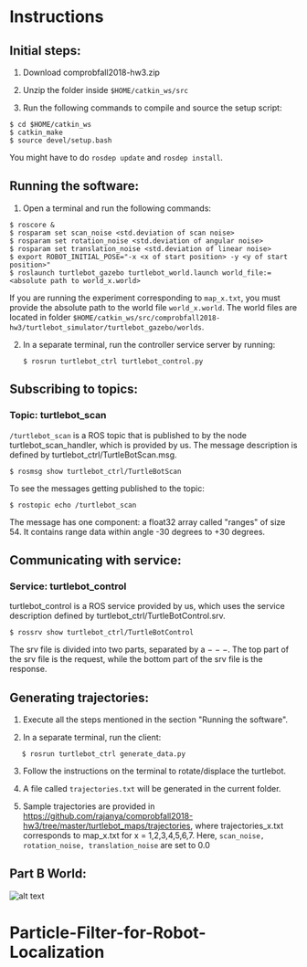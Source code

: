 # Instructions

## Initial steps:

1. Download comprobfall2018-hw3.zip 

2. Unzip the folder inside ```$HOME/catkin_ws/src```

3. Run the following commands to compile and source the setup script:

```
$ cd $HOME/catkin_ws
$ catkin_make
$ source devel/setup.bash
```

You might have to do ```rosdep update``` and ```rosdep install```.

## Running the software:

1. Open a terminal and run the following commands:
```
$ roscore &
$ rosparam set scan_noise <std.deviation of scan noise>
$ rosparam set rotation_noise <std.deviation of angular noise>
$ rosparam set translation_noise <std.deviation of linear noise>
$ export ROBOT_INITIAL_POSE="-x <x of start position> -y <y of start position>" 
$ roslaunch turtlebot_gazebo turtlebot_world.launch world_file:=<absolute path to world_x.world>
```
If you are running the experiment corresponding to ```map_x.txt```, you must provide the absolute path to the world file ```world_x.world```. The world files are located in folder ```$HOME/catkin_ws/src/comprobfall2018-hw3/turtlebot_simulator/turtlebot_gazebo/worlds```.

2. In a separate terminal, run the controller service server by running:
   
   ```
   $ rosrun turtlebot_ctrl turtlebot_control.py
   ```
   
## Subscribing to topics:

### Topic: turtlebot_scan
```/turtlebot_scan``` is a ROS topic that is published to by the node turtlebot_scan_handler, which is provided by us. The message description is defined by turtlebot_ctrl/TurtleBotScan.msg.


```$ rosmsg show turtlebot_ctrl/TurtleBotScan```

To see the messages getting published to the topic:

```$ rostopic echo /turtlebot_scan```

The message has one component: a float32 array called "ranges" of size 54. It contains range data within angle -30 degrees to +30 degrees.   


## Communicating with service:

### Service: turtlebot_control
turtlebot_control is a ROS service provided by us, which uses the service
description defined by turtlebot_ctrl/TurtleBotControl.srv. 

```$ rossrv show turtlebot_ctrl/TurtleBotControl```

The srv file is divided into two parts, separated by a − − −. The top part of
the srv file is the request, while the bottom part of the srv file is the response.

## Generating trajectories:

1. Execute all the steps mentioned in the section "Running the software".

2. In a separate terminal, run the client:

```
   $ rosrun turtlebot_ctrl generate_data.py
```

3. Follow the instructions on the terminal to rotate/displace the turtlebot.
   
4. A file called ```trajectories.txt``` will be generated in the current folder.

5. Sample trajectories are provided in https://github.com/rajanya/comprobfall2018-hw3/tree/master/turtlebot_maps/trajectories, where trajectories_x.txt corresponds to map_x.txt for x = 1,2,3,4,5,6,7. Here, ```scan_noise, rotation_noise, translation_noise``` are set to 0.0

## Part B World:
![alt text](https://github.com/rajanya/comprobfall2018-hw3/blob/master/screenshots/partB_world.png)
# Particle-Filter-for-Robot-Localization

